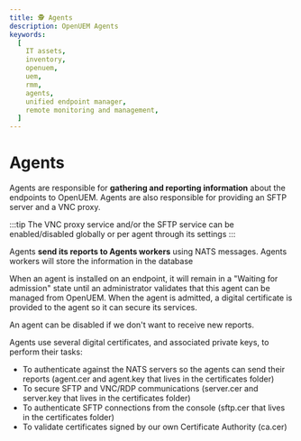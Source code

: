 ```yaml
---
title: 🕵️ Agents
description: OpenUEM Agents
keywords:
  [
    IT assets,
    inventory,
    openuem,
    uem,
    rmm,
    agents,
    unified endpoint manager,
    remote monitoring and management,
  ]
---
```


# Agents

Agents are responsible for **gathering and reporting information** about the endpoints to OpenUEM. Agents are also responsible for providing an SFTP server and a VNC proxy.

:::tip
The VNC proxy service and/or the SFTP service can be enabled/disabled globally or per agent through its settings
:::

Agents **send its reports to Agents workers** using NATS messages. Agents workers will store the information in the database

When an agent is installed on an endpoint, it will remain in a "Waiting for admission" state until an administrator validates that this agent can be managed from OpenUEM. When the agent is admitted, a digital certificate is provided to the agent so it can secure its services.

An agent can be disabled if we don't want to receive new reports.

Agents use several digital certificates, and associated private keys, to perform their tasks:

- To authenticate against the NATS servers so the agents can send their reports (agent.cer and agent.key that lives in the certificates folder)
- To secure SFTP and VNC/RDP communications (server.cer and server.key that lives in the certificates folder)
- To authenticate SFTP connections from the console (sftp.cer that lives in the certificates folder)
- To validate certificates signed by our own Certificate Authority (ca.cer)
